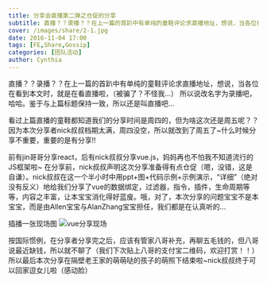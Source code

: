 ```yaml
---
title: 分享会直播第二弹之仓促的分享
subtitle: 直播？？录播？？在上一篇的首趴中有单纯的童鞋评论求直播地址，想说，当各位在看到本文时，就是在看直播啦，（被骗了？不怪我...）
cover: /images/share/2-1.jpg
date: 2016-11-04 17:00
tags: [FE,Share,Gossip]
categories: [团队活动]
author: Cynthia
---
```


直播？？录播？？在上一篇的首趴中有单纯的童鞋评论求直播地址，想说，当各位在看到本文时，就是在看直播啦，（被骗了？不怪我...） 所以说改名字为录播吧，哈哈。鉴于与上篇标题保持一致，所以还是叫直播吧...

看过上篇直播的童鞋都知道我们的分享时间是周四的，但为啥这次还是周五呢？？因为本次分享者nick叔叔档期太满，周四没空，所以就改到了周五了~什么时候分享不重要，重要的是有分享!!

<!--more-->

前有jin哥哥分享react，后有nick叔叔分享vue.js，妈妈再也不怕我不知道流行的JS框架啦~ 在分享前，nick叔叔声明这次分享准备得有点仓促（嗯，没错，这是自谦）。nick叔叔在这一个半小时中用ppt+图+代码示例+示例演示，“详细”（绝对没有反义）地给我们分享了vue的数据绑定，过滤器，指令，插件，生命周期等等，内容之丰富，让本宝宝消化得好蓝廋。哦，对了，本次分享的问题宝宝不是本宝宝，而是由Allen宝宝与AlanZhang宝宝担任，我们都是在认真听的...

插播一张现场图
![vue分享现场](/images/share/2-1.jpg)

按国际惯例，在分享者分享完之后，应该有管家八哥补充，再聊五毛钱的，但八哥说最近缺钱，所以就不聊了（我们下次贴上八哥的支付宝二维码，欢迎打赏！！）所以最后本次分享在隔壁老王家的萌萌哒的孩子的萌照下结束啦~nick叔叔终于可以回家逗女儿啦（感动脸）